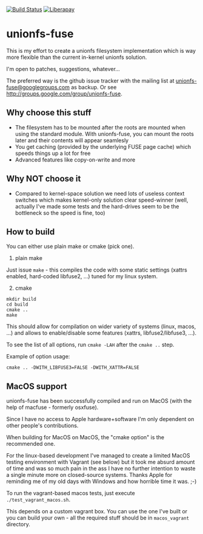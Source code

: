 [![Build Status](https://travis-ci.org/rpodgorny/unionfs-fuse.svg?branch=master)](https://travis-ci.org/rpodgorny/unionfs-fuse)
[![Liberapay](https://liberapay.com/assets/widgets/donate.svg)](https://liberapay.com/rpodgorny/donate)

unionfs-fuse
============

This is my effort to create a unionfs filesystem implementation which is way more
flexible than the current in-kernel unionfs solution.

I'm open to patches, suggestions, whatever...

The preferred way is the github issue tracker with the mailing list at unionfs-fuse@googlegroups.com as backup. Or see http://groups.google.com/group/unionfs-fuse.

Why choose this stuff
---------------------

* The filesystem has to be mounted after the roots are mounted when using the standard module. With unionfs-fuse, you can mount the roots later and their contents will appear seamlesly
* You get caching (provided by the underlying FUSE page cache) which speeds things up a lot for free
* Advanced features like copy-on-write and more

Why NOT choose it
-----------------

* Compared to kernel-space solution we need lots of useless context switches which makes kernel-only solution clear speed-winner (well, actually I've made some tests and the hard-drives seem to be the bottleneck so the speed is fine, too)

How to build
------------

You can either use plain make or cmake (pick one).

1. plain make

Just issue `make` - this compiles the code with some static settings (xattrs enabled, hard-coded libfuse2, ...) tuned for my linux system.

2. cmake

```
mkdir build
cd build
cmake ..
make
```

This should allow for compilation on wider variety of systems (linux, macos, ...) and allows to enable/disable some features (xattrs, libfuse2/libfuse3, ...).

To see the list of all options, run `cmake -LAH` after the `cmake ..` step.

Example of option usage:

```
cmake .. -DWITH_LIBFUSE3=FALSE -DWITH_XATTR=FALSE
```

MacOS support
-------------

unionfs-fuse has been successfully compiled and run on MacOS (with the help of macfuse - formerly osxfuse).

Since I have no access to Apple hardware+software I'm only dependent on other people's contributions.

When building for MacOS on MacOS, the "cmake option" is the recommended one.

For the linux-based development I've managed to create a limited MacOS testing environment with Vagrant (see below)
but it took me absurd amount of time and was so much pain in the ass I have no further intention to waste a single
minute more on closed-source systems. Thanks Apple for reminding me of my old days with Windows and how horrible time
it was. ;-)

To run the vagrant-based macos tests, just execute `./test_vagrant_macos.sh`.

This depends on a custom vagrant box. You can use the one I've built or you can build your own - all the required stuff should be in `macos_vagrant` directory.

